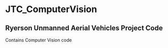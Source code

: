# JTC_ComputerVision

## Ryerson Unmanned Aerial Vehicles Project Code

Contains Computer Vision code
